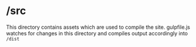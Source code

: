 # /src

This directory contains assets which are used to compile the site. gulpfile.js watches for changes in this directory and compiles output accordingly into `/dist`
